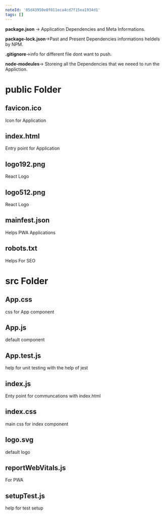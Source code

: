 ```yaml
---
noteId: '05d43950e0f011eca4cd7f15ea1934d1'
tags: []
---
```


**package.json** -> Application Dependencies and Meta Informations.

**package-lock.json**->Past and Present Dependencies informations heldels by NPM.

**.gitignore**->info for different file dont want to push.

**node-modeules**-> Storeing all the Dependencies that we neeed to run the
Appliction.

# public Folder

## favicon.ico

Icon for Application

## index.html

Entry point for Application

## logo192.png

React Logo

## logo512.png

React Logo

## mainfest.json

Helps PWA Applications

## robots.txt

Helps For SEO

# src Folder

## App.css

css for App component

## App.js

default component

## App.test.js

help for unit testing with the help of jest

## index.js

Enty point for communcations with index.html

## index.css

main css for index component

## logo.svg

default logo

## reportWebVitals.js

For PWA

## setupTest.js

help for test setup
